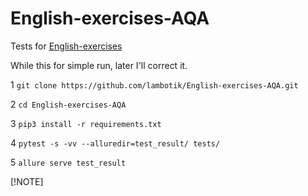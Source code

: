 # English-exercises-AQA
Tests for [English-exercises](https://github.com/Areso/English-exercises)


While this for simple run, later I'll correct it.

1 ```git clone https://github.com/lambotik/English-exercises-AQA.git```
   
2 ```cd English-exercises-AQA```
   
3 ```pip3 install -r requirements.txt```
   
4 ```pytest -s -vv --alluredir=test_result/ tests/```
   
5 ```allure serve test_result```

[!NOTE]
